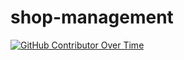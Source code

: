 # shop-management




[![GitHub Contributor Over Time](https://contributor-overtime-api.git-contributor.com/contributors-svg?chart=contributorOverTime&repo=pangineering/shop-management)](https://git-contributor.com?chart=contributorOverTime&repo=pangineering/shop-management)
